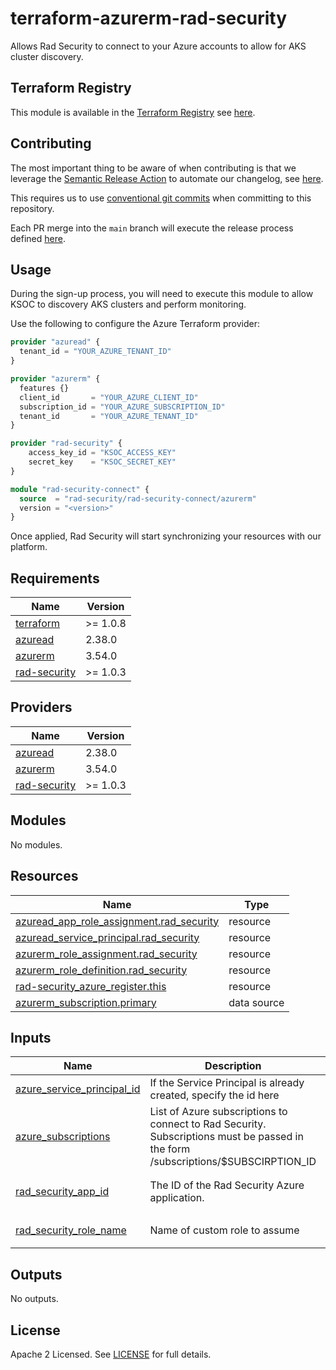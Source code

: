 # terraform-azurerm-rad-security

Allows Rad Security to connect to your Azure accounts to allow for AKS cluster discovery.

## Terraform Registry

This module is available in the [Terraform Registry](https://registry.terraform.io/) see [here](https://registry.terraform.io/modules/rad-security/rad-security-connect/azurerm/latest).

## Contributing

The most important thing to be aware of when contributing is that we leverage the [Semantic Release Action](https://github.com/cycjimmy/semantic-release-action) to automate our changelog, see [here](CHANGELOG.md).

This requires us to use [conventional git commits](https://www.conventionalcommits.org/en/v1.0.0/) when committing to this repository.

Each PR merge into the `main` branch will execute the release process defined [here](.github/workflows/release.yml).

## Usage

During the sign-up process, you will need to execute this module to allow KSOC to discovery AKS clusters and perform monitoring.

Use the following to configure the Azure Terraform provider:

```terraform
provider "azuread" {
  tenant_id = "YOUR_AZURE_TENANT_ID"
}

provider "azurerm" {
  features {}
  client_id       = "YOUR_AZURE_CLIENT_ID"
  subscription_id = "YOUR_AZURE_SUBSCRIPTION_ID"
  tenant_id       = "YOUR_AZURE_TENANT_ID"
}

provider "rad-security" {
    access_key_id = "KSOC_ACCESS_KEY"
    secret_key    = "KSOC_SECRET_KEY"
}
```

``` terraform
module "rad-security-connect" {
  source  = "rad-security/rad-security-connect/azurerm"
  version = "<version>"
}
```

Once applied, Rad Security will start synchronizing your resources with our platform.

<!-- BEGINNING OF PRE-COMMIT-TERRAFORM DOCS HOOK -->
## Requirements

| Name | Version |
|------|---------|
| <a name="requirement_terraform"></a> [terraform](#requirement\_terraform) | >= 1.0.8 |
| <a name="requirement_azuread"></a> [azuread](#requirement\_azuread) | 2.38.0 |
| <a name="requirement_azurerm"></a> [azurerm](#requirement\_azurerm) | 3.54.0 |
| <a name="requirement_rad-security"></a> [rad-security](#requirement\_rad-security) | >= 1.0.3 |

## Providers

| Name | Version |
|------|---------|
| <a name="provider_azuread"></a> [azuread](#provider\_azuread) | 2.38.0 |
| <a name="provider_azurerm"></a> [azurerm](#provider\_azurerm) | 3.54.0 |
| <a name="provider_rad-security"></a> [rad-security](#provider\_rad-security) | >= 1.0.3 |

## Modules

No modules.

## Resources

| Name | Type |
|------|------|
| [azuread_app_role_assignment.rad_security](https://registry.terraform.io/providers/hashicorp/azuread/2.38.0/docs/resources/app_role_assignment) | resource |
| [azuread_service_principal.rad_security](https://registry.terraform.io/providers/hashicorp/azuread/2.38.0/docs/resources/service_principal) | resource |
| [azurerm_role_assignment.rad_security](https://registry.terraform.io/providers/hashicorp/azurerm/3.54.0/docs/resources/role_assignment) | resource |
| [azurerm_role_definition.rad_security](https://registry.terraform.io/providers/hashicorp/azurerm/3.54.0/docs/resources/role_definition) | resource |
| [rad-security_azure_register.this](https://registry.terraform.io/providers/rad-security/rad-security/latest/docs/resources/azure_register) | resource |
| [azurerm_subscription.primary](https://registry.terraform.io/providers/hashicorp/azurerm/3.54.0/docs/data-sources/subscription) | data source |

## Inputs

| Name | Description | Type | Default | Required |
|------|-------------|------|---------|:--------:|
| <a name="input_azure_service_principal_id"></a> [azure\_service\_principal\_id](#input\_azure\_service\_principal\_id) | If the Service Principal is already created, specify the id here | `string` | `""` | no |
| <a name="input_azure_subscriptions"></a> [azure\_subscriptions](#input\_azure\_subscriptions) | List of Azure subscriptions to connect to Rad Security. Subscriptions must be passed in the form /subscriptions/$SUBSCIRPTION\_ID | `list(string)` | `[]` | no |
| <a name="input_rad_security_app_id"></a> [rad\_security\_app\_id](#input\_rad\_security\_app\_id) | The ID of the Rad Security Azure application. | `string` | `"55bd48fb-0aea-469d-b464-b5aa1490941d"` | no |
| <a name="input_rad_security_role_name"></a> [rad\_security\_role\_name](#input\_rad\_security\_role\_name) | Name of custom role to assume | `string` | `"rad-security-connect"` | no |

## Outputs

No outputs.
<!-- END OF PRE-COMMIT-TERRAFORM DOCS HOOK -->

## License
Apache 2 Licensed. See [LICENSE](LICENSE) for full details.
